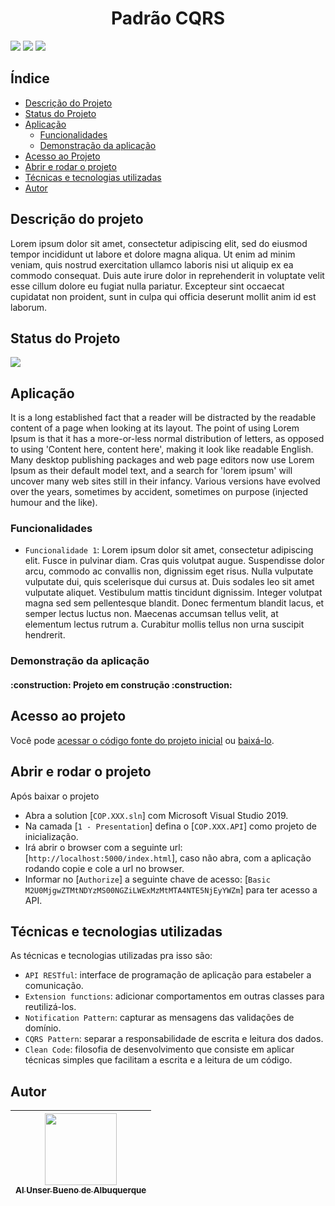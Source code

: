 <h1 align="center"> Padrão CQRS </h1>

<img src="https://img.shields.io/github/issues/Alunser/Autenticacao"/> <img src="https://img.shields.io/github/forks/Alunser/Autenticacao"/> <img src="https://img.shields.io/github/stars/Alunser/Autenticacao"/>

## Índice 
* [Descrição do Projeto](#descrição-do-projeto)
* [Status do Projeto](#status-do-projeto)
* [Aplicação](#aplicação)
  * [Funcionalidades](#funcionalidades)
  * [Demonstração da aplicação](#demonstração-da-aplicação)
* [Acesso ao Projeto](#acesso-ao-projeto)
* [Abrir e rodar o projeto](#abrir-e-rodar-o-projeto)
* [Técnicas e tecnologias utilizadas](#técnicas-e-tecnologias-utilizadas)
* [Autor](#autor)

## Descrição do projeto 
Lorem ipsum dolor sit amet, consectetur adipiscing elit, sed do eiusmod tempor incididunt ut labore et dolore magna aliqua. Ut enim ad minim veniam, quis nostrud exercitation ullamco laboris nisi ut aliquip ex ea commodo consequat. Duis aute irure dolor in reprehenderit in voluptate velit esse cillum dolore eu fugiat nulla pariatur. Excepteur sint occaecat cupidatat non proident, sunt in culpa qui officia deserunt mollit anim id est laborum.

## Status do Projeto
<img src="http://img.shields.io/static/v1?label=STATUS&message=EM%20DESENVOLVIMENTO&color=GREEN&style=for-the-badge"/>

## Aplicação
It is a long established fact that a reader will be distracted by the readable content of a page when looking at its layout. The point of using Lorem Ipsum is that it has a more-or-less normal distribution of letters, as opposed to using 'Content here, content here', making it look like readable English. Many desktop publishing packages and web page editors now use Lorem Ipsum as their default model text, and a search for 'lorem ipsum' will uncover many web sites still in their infancy. Various versions have evolved over the years, sometimes by accident, sometimes on purpose (injected humour and the like).

### Funcionalidades
- `Funcionalidade 1`: Lorem ipsum dolor sit amet, consectetur adipiscing elit. Fusce in pulvinar diam. Cras quis volutpat augue. Suspendisse dolor arcu, commodo ac convallis non, dignissim eget risus. Nulla vulputate vulputate dui, quis scelerisque dui cursus at. Duis sodales leo sit amet vulputate aliquet. Vestibulum mattis tincidunt dignissim. Integer volutpat magna sed sem pellentesque blandit. Donec fermentum blandit lacus, et semper lectus luctus non. Maecenas accumsan tellus velit, at elementum lectus rutrum a. Curabitur mollis tellus non urna suscipit hendrerit.

### Demonstração da aplicação
<h4 align="left"> 
    :construction:  Projeto em construção  :construction:
</h4>

## Acesso ao projeto

Você pode <a href="https://github.com/Alunser/PadraoCQRS">acessar o código fonte do projeto inicial</a> ou <a href="https://github.com/Alunser/PadraoCQRS/archive/refs/heads/main.zip">baixá-lo</a>.

## Abrir e rodar o projeto

Após baixar o projeto

- Abra a solution [`COP.XXX.sln`] com Microsoft Visual Studio 2019.
- Na camada [`1 - Presentation`] defina o [`COP.XXX.API`] como projeto de inicialização.
- Irá abrir o browser com a seguinte url: [`http://localhost:5000/index.html`], caso não abra, com a aplicação rodando copie e cole a url no browser.
- Informar no [`Authorize`] a seguinte chave de acesso: [`Basic M2U0MjgwZTMtNDYzMS00NGZiLWExMzMtMTA4NTE5NjEyYWZm`] para ter acesso a API.

## Técnicas e tecnologias utilizadas
As técnicas e tecnologias utilizadas pra isso são:

- `API RESTful`: interface de programação de aplicação para estabeler a comunicação. 
- `Extension functions`: adicionar comportamentos em outras classes para reutilizá-los.
- `Notification Pattern`: capturar as mensagens das validações de domínio.
- `CQRS Pattern`: separar a responsabilidade de escrita e leitura dos dados.
- `Clean Code`: filosofia de desenvolvimento que consiste em aplicar técnicas simples que facilitam a escrita e a leitura de um código.

## Autor

| [<img src="https://avatars.githubusercontent.com/u/10420762?v=4" width=115><br><sub>Al Unser Bueno de Albuquerque</sub>](https://github.com/alunser) | 
| :---: |
